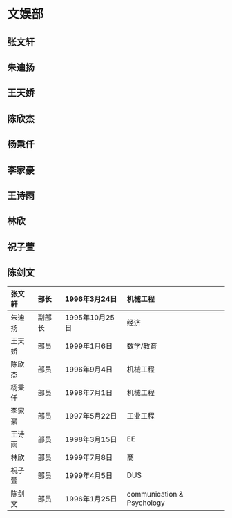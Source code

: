 # 文娱部

## 张文轩

## 朱迪扬

## 王天娇

## 陈欣杰

## 杨秉仟

## 李家豪

## 王诗雨

## 林欣

## 祝子萱

## 陈剑文





| 张文轩 | 部长 | 1996年3月24日 | 机械工程 |
| :--- | :--- | :--- | :--- |
| 朱迪扬 | 副部长 | 1995年10月25日 | 经济 |
| 王天娇 | 部员 | 1999年1月6日 | 数学/教育 |
| 陈欣杰 | 部员 | 1996年9月4日 | 机械工程 |
| 杨秉仟 | 部员 | 1998年7月1日 | 机械工程 |
| 李家豪 | 部员 | 1997年5月22日 | 工业工程 |
| 王诗雨 | 部员 | 1998年3月15日 | EE |
| 林欣 | 部员 | 1999年7月8日 | 商 |
| 祝子萱 | 部员 | 1999年4月5日 | DUS |
| 陈剑文 | 部员 | 1996年1月25日 | communication & Psychology |

